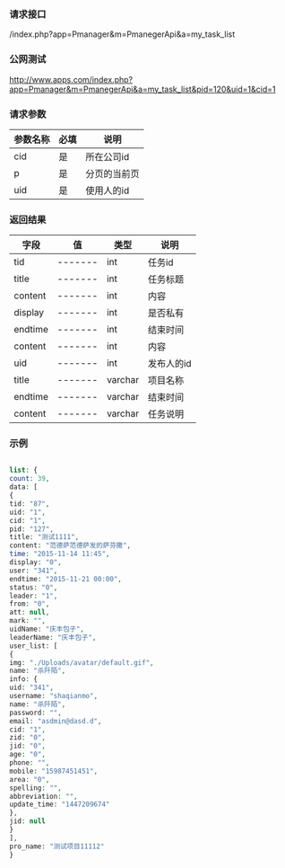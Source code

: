 ### **请求接口**
/index.php?app=Pmanager&m=PmanegerApi&a=my_task_list



### **公网测试**
http://www.apps.com/index.php?app=Pmanager&m=PmanegerApi&a=my_task_list&pid=120&uid=1&cid=1

### **请求参数**

| 参数名称  |必填|     说明      |
|------|-----|------|
| cid     | 是 |   所在公司id   |
| p| 是 |  分页的当前页   |
| uid| 是 |  使用人的id   |

### **返回结果**
|字段        |值          |类型    |说明        |
| ---------  |--------    |-------- |--------  |
|tid|-------   |int    | 任务id |
|title|-------   |int    | 任务标题  |
|content|-------   |int    | 内容 |
|display|-------   |int    | 是否私有|
|endtime|-------   |int    | 结束时间|
|content|-------   |int    | 内容 |
|uid|-------   |int    | 发布人的id  |
|title| -------     |varchar  |项目名称   |
|endtime|-------     |varchar   |结束时间|
|content| -------     |   varchar        |  任务说明    |



### **示例**
````php

list: {
count: 39,
data: [
{
tid: "87",
uid: "1",
cid: "1",
pid: "127",
title: "测试1111",
content: "范德萨范德萨发的萨芬撒",
time: "2015-11-14 11:45",
display: "0",
user: "341",
endtime: "2015-11-21 00:00",
status: "0",
leader: "1",
from: "0",
att: null,
mark: "",
uidName: "庆丰包子",
leaderName: "庆丰包子",
user_list: [
{
img: "./Uploads/avatar/default.gif",
name: "杀阡陌",
info: {
uid: "341",
username: "shaqianmo",
name: "杀阡陌",
password: "",
email: "asdmin@dasd.d",
cid: "1",
zid: "0",
jid: "0",
age: "0",
phone: "",
mobile: "15987451451",
area: "0",
spelling: "",
abbreviation: "",
update_time: "1447209674"
},
jid: null
}
],
pro_name: "测试项目11112"
}
